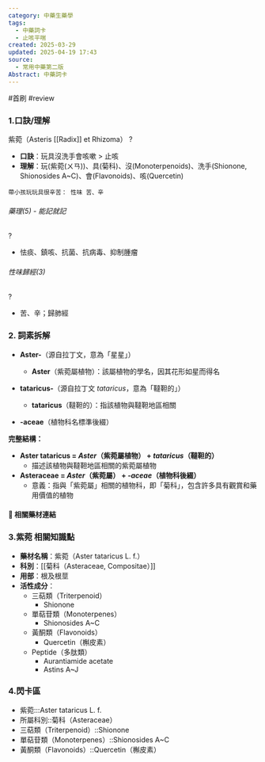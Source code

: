 ```yaml
---
category: 中藥生藥學
tags:
  - 中藥詞卡
  - 止咳平喘
created: 2025-03-29
updated: 2025-04-19 17:43
source:
  - 常用中藥第二版
Abstract: 中藥詞卡
---
```


#首刷 #review

### 1.口訣/理解
紫菀（Asteris [[Radix]] et Rhizoma）
?
- **口訣**：玩具沒洗手會咳嗽 > 止咳
- **理解**：玩(紫菀(ㄨㄢ))、具(菊科)、沒(Monoterpenoids)、洗手(Shionone, Shionosides A~C)、會(Flavonoids)、咳(Quercetin)
> 
	帶小孩玩玩具很辛苦： 性味 苦、辛

###### 藥理(5) - 能記就記
?
- 怯痰、鎮咳、抗菌、抗病毒、抑制腫瘤

###### 性味歸經(3)
?
- 苦、辛；歸肺經


### 2. 詞素拆解

- **Aster-**（源自拉丁文，意為「星星」）
  - **Aster**（紫菀屬植物）：該屬植物的學名，因其花形如星而得名

- **tataricus-**（源自拉丁文 *tataricus*，意為「韃靼的」）
  - **tataricus**（韃靼的）：指該植物與韃靼地區相關

- **-aceae**（植物科名標準後綴）

**完整結構：**

- **Aster tataricus = *Aster*（紫菀屬植物） + *tataricus*（韃靼的）**
  - 描述該植物與韃靼地區相關的紫菀屬植物
- **Asteraceae = *Aster*（紫菀屬） + *-aceae*（植物科後綴）**
  - 意義：指與「紫菀屬」相關的植物科，即「菊科」，包含許多具有觀賞和藥用價值的植物 



#### 📌 相關藥材連結






### 3.紫菀 相關知識點

- **藥材名稱**：紫菀（Aster tataricus L. f.）
- **科別**：[[菊科（Asteraceae, Compositae）]]
- **用部**：根及根莖
- **活性成分**：
  - 三萜類（Triterpenoid）
    - Shionone
  - 單萜苷類（Monoterpenes）
    - Shionosides A~C
  - 黃酮類（Flavonoids）
    - Quercetin（槲皮素）
  - Peptide（多肽類）
    - Aurantiamide acetate
    - Astins A~J



### 4.閃卡區

- 紫菀:::Aster tataricus L. f.
- 所屬科別::菊科（Asteraceae）
- 三萜類（Triterpenoid）::Shionone
- 單萜苷類（Monoterpenes）::Shionosides A~C
- 黃酮類（Flavonoids）::Quercetin（槲皮素）



